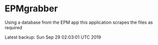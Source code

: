 # EPMgrabber
Using a database from the EPM app this application scrapes the files as required


Latest backup: Sun Sep 29 02:03:01 UTC 2019
